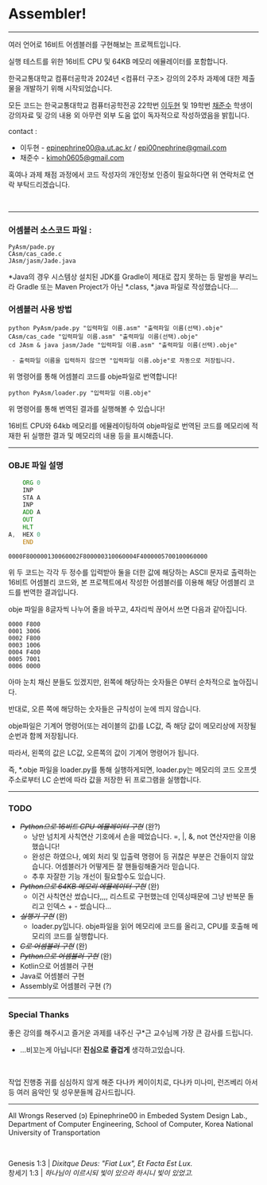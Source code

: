 <h1>Assembler!</h1>

------------------------------

여러 언어로 16비트 어셈블러를 구현해보는 프로젝트입니다. 

실행 테스트를 위한 16비트 CPU 및 64KB 메모리 에뮬레이터를 포함합니다.

한국교통대학교 컴퓨터공학과 2024년 <컴퓨터 구조> 강의의 2주차 과제에 대한 제출물을 개발하기 위해 시작되었습니다. 

모든 코드는 한국교통대학교 컴퓨터공학전공 22학번 <a  href="https://github.com/Epinephrine00">이두현</a> 및 19학번 <a href="https://github.com/PuSuu">채준수</a> 학생이 강의자료 및 강의 내용 외 아무런 외부 도움 없이 독자적으로 작성하였음을 밝힙니다. 

contact : 

- 이두현 - epinephrine00@a.ut.ac.kr / epi00nephrine@gmail.com
- 채준수 - kimoh0605@gmail.com

혹여나 과제 채점 과정에서 코드 작성자의 개인정보 인증이 필요하다면 위 연락처로 연락 부탁드리겠습니다. 

<br/>

--------------------------------

### 어셈블러 소스코드 파일 :

```
PyAsm/pade.py
CAsm/cas_cade.c
JAsm/jasm/Jade.java
```
*Java의 경우 시스템상 설치된 JDK를 Gradle이 제대로 잡지 못하는 등 말썽을 부리느라 Gradle 또는 Maven Project가 아닌 *.class, *.java 파일로 작성했습니다.... 

### 어셈블러 사용 방법

```
python PyAsm/pade.py "입력파일 이름.asm" "출력파일 이름(선택).obje"
CAsm/cas_cade "입력파일 이름.asm" "출력파일 이름(선택).obje"
cd JAsm & java jasm/Jade "입력파일 이름.asm" "출력파일 이름(선택).obje"

 - 출력파일 이름을 입력하지 않으면 "입력파일 이름.obje"로 자동으로 저장됩니다. 
```

위 명령어를 통해 어셈블리 코드를 obje파일로 번역합니다!

```
python PyAsm/loader.py "입력파일 이름.obje"
```
위 명령어를 통해 번역된 결과를 실행해볼 수 있습니다!

16비트 CPU와 64kb 메모리를 에뮬레이팅하여 obje파일로 번역된 코드를 메모리에 적재한 뒤 실행한 결과 및 메모리의 내용 등을 표시해줍니다. 

--------------------------------


### OBJE 파일 설명


```add2nums.asm
    ORG 0
    INP
    STA A
    INP
    ADD A
    OUT
    HLT
A,  HEX 0
    END
```

```add2nums.obje
0000F800000130060002F800000310060004F4000005700100060000
```

위 두 코드는 각각 두 정수를 입력받아 둘을 더한 값에 해당하는 ASCII 문자로 출력하는 16비트 어셈블리 코드와, 본 프로젝트에서 작성한 어셈블러를 이용해 해당 어셈블리 코드를 번역한 결과입니다. 


obje 파일을 8글자씩 나누어 줄을 바꾸고, 4자리씩 끊어서 쓰면 다음과 같아집니다. 

```add2nums.obje
0000 F800
0001 3006
0002 F800
0003 1006
0004 F400
0005 7001
0006 0000
```

아마 눈치 채신 분들도 있겠지만, 왼쪽에 해당하는 숫자들은 0부터 순차적으로 높아집니다. 

반대로, 오른 쪽에 해당하는 숫자들은 규칙성이 눈에 띄지 않습니다. 

obje파일은 기계어 명령어(또는 레이블의 값)를 LC값, 즉 해당 값이 메모리상에 저장될 순번과 함께 저장됩니다. 

따라서, 왼쪽의 값은 LC값, 오른쪽의 값이 기계어 명령어가 됩니다. 

즉, *.obje 파일을 loader.py를 통해 실행하게되면, loader.py는 메모리의 코드 오프셋 주소로부터 LC 순번에 따라 값을 저장한 뒤 프로그램을 실행합니다. 

--------------------------------

### TODO

 - <i> ~~Python으로 16비트 CPU 에뮬레이터 구현~~ </i> (완?)
    - 낭만 넘치게 사칙연산 기호에서 손을 떼었습니다. =, |, &, not 연산자만을 이용했습니다!
    - 완성은 하였으나, 예외 처리 및 입출력 명령어 등 귀찮은 부분은 건들이지 않았습니다. 어셈블러가 어떻게든 잘 핸들링해줄거라 믿습니다. 
    - 추후 자잘한 기능 개선이 필요할수도 있습니다. 
 - <i> ~~Python으로 64KB 메모리 에뮬레이터 구현~~ </i> (완)
    - 이건 사칙연산 썼습니다,,,, 리스트로 구현했는데 인덱싱때문에 그냥 반복문 돌리고 인덱스 + - 썼습니다... 
 - <i> ~~실행기 구현~~ </i> (완)
    - loader.py입니다. obje파일을 읽어 메모리에 코드를 올리고, CPU를 호출해 메모리의 코드를 실행합니다. 
 - <i> ~~C로 어셈블러 구현~~ </i> (완)
 - <i> ~~Python으로 어셈블러 구현~~ </i> (완)
 - Kotlin으로 어셈블러 구현
 - Java로 어셈블러 구현
 - Assembly로 어셈블러 구현 (?)

--------------------------------

### Special Thanks

좋은 강의를 해주시고 즐거운 과제를 내주신 구*근 교수님께 가장 큰 감사를 드립니다. 

 - ...비꼬는게 아닙니다! __진심으로 즐겁게__ 생각하고있습니다.

<br/>

작업 진행중 귀를 심심하지 않게 해준 다나카 케이이치로, 다나카 미나미, 런즈베리 아서 등 여러 음악인 및 성우분들께 감사드립니다. 

----------------------------------

All Wrongs Reserved (ɔ) Epinephrine00 in Embeded System Design Lab., Department of Computer Engineering, School of Computer, Korea National University of Transportation

<br/>

Genesis 1:3  |  _Dixitque Deus: "Fiat Lux", Et Facta Est Lux._  
창세기 1:3  |  _하나님이 이르시되 빛이 있으라 하시니 빛이 있었고._